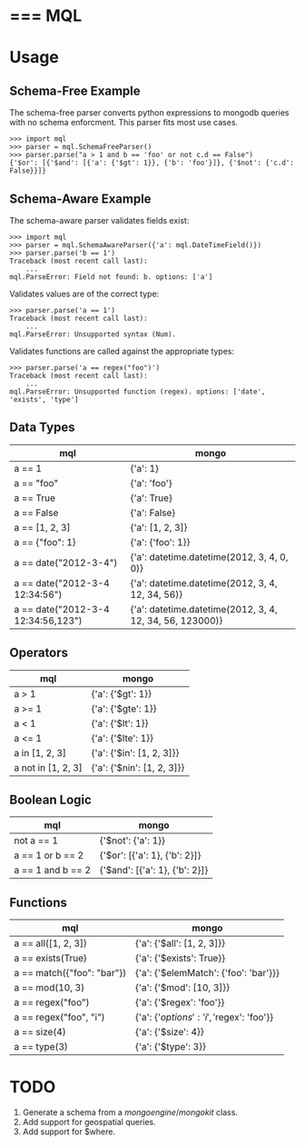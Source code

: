 ===
MQL
===

Usage
=====

Schema-Free Example
-------------------

The schema-free parser converts python expressions to mongodb queries with no schema enforcment.
This parser fits most use cases.

	>>> import mql
	>>> parser = mql.SchemaFreeParser()
	>>> parser.parse("a > 1 and b == 'foo' or not c.d == False")
	{'$or': [{'$and': [{'a': {'$gt': 1}}, {'b': 'foo'}]}, {'$not': {'c.d': False}}]}

Schema-Aware Example
--------------------

The schema-aware parser validates fields exist:

	>>> import mql
	>>> parser = mql.SchemaAwareParser({'a': mql.DateTimeField()})
	>>> parser.parse('b == 1') 
	Traceback (most recent call last):
		...
	mql.ParseError: Field not found: b. options: ['a']
	
Validates values are of the correct type:

	>>> parser.parse('a == 1')
	Traceback (most recent call last):
		...
	mql.ParseError: Unsupported syntax (Num).
	
Validates functions are called against the appropriate types:

	>>> parser.parse('a == regex("foo")')
	Traceback (most recent call last):
		...
	mql.ParseError: Unsupported function (regex). options: ['date', 'exists', 'type']

Data Types
----------

mql | mongo
--- | ---
a == 1 | {'a': 1}
a == "foo" | {'a': 'foo'}
a == True | {'a': True}
a == False | {'a': False}
a == [1, 2, 3] | {'a': [1, 2, 3]}
a == {"foo": 1} | {'a': {'foo': 1}}
a == date("2012-3-4") | {'a': datetime.datetime(2012, 3, 4, 0, 0)}
a == date("2012-3-4 12:34:56") | {'a': datetime.datetime(2012, 3, 4, 12, 34, 56)}
a == date("2012-3-4 12:34:56,123") | {'a': datetime.datetime(2012, 3, 4, 12, 34, 56, 123000)}

Operators
---------

mql | mongo
--- | ---
a > 1 | {'a': {'$gt': 1}}
a >= 1 | {'a': {'$gte': 1}}
a < 1 | {'a': {'$lt': 1}}
a <= 1 | {'a': {'$lte': 1}}
a in [1, 2, 3] | {'a': {'$in': [1, 2, 3]}}
a not in [1, 2, 3] | {'a': {'$nin': [1, 2, 3]}}

Boolean Logic
-------------

mql | mongo
--- | ---
not a == 1 | {'$not': {'a': 1}}
a == 1 or b == 2 | {'$or': [{'a': 1}, {'b': 2}]}
a == 1 and b == 2 | {'$and': [{'a': 1}, {'b': 2}]}

Functions
---------

mql | mongo
--- | ---
a == all([1, 2, 3]) | {'a': {'$all': [1, 2, 3]}}
a == exists(True) | {'a': {'$exists': True}}
a == match({"foo": "bar"}) | {'a': {'$elemMatch': {'foo': 'bar'}}}
a == mod(10, 3) | {'a': {'$mod': [10, 3]}}
a == regex("foo") | {'a': {'$regex': 'foo'}}
a == regex("foo", "i") | {'a': {'$options': 'i', '$regex': 'foo'}}
a == size(4) | {'a': {'$size': 4}}
a == type(3) | {'a': {'$type': 3}}

TODO
====

1. Generate a schema from a *mongoengine*/*mongokit* class.
2. Add support for geospatial queries.
3. Add support for $where.
